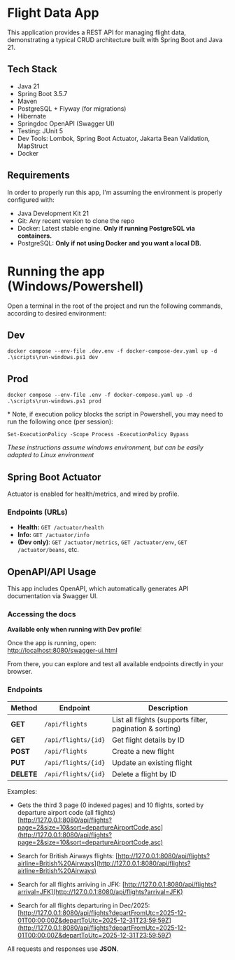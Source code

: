 # Flight Data App

This application provides a REST API for managing flight data, demonstrating a typical CRUD architecture built with Spring Boot and Java 21.

## Tech Stack
- Java 21
- Spring Boot 3.5.7
- Maven
- PostgreSQL + Flyway (for migrations)
- Hibernate
- Springdoc OpenAPI (Swagger UI)
- Testing: JUnit 5
- Dev Tools: Lombok, Spring Boot Actuator, Jakarta Bean Validation, MapStruct
- Docker

## Requirements
In order to properly run this app, I'm assuming the environment is properly configured with: 
- Java Development Kit 21
- Git: Any recent version to clone the repo
- Docker: Latest stable engine. **Only if running PostgreSQL via containers.**
- PostgreSQL: **Only if not using Docker and you want a local DB.**

# Running the app (Windows/Powershell)
Open a terminal in the root of the project and run the following commands, according to desired environment:

## Dev
```
docker compose --env-file .dev.env -f docker-compose-dev.yaml up -d
.\scripts\run-windows.ps1 dev
```

## Prod
```
docker compose --env-file .env -f docker-compose.yaml up -d
.\scripts\run-windows.ps1 prod
```

\* Note, if execution policy blocks the script in Powershell, you may need to run the following once (per session):
```
Set-ExecutionPolicy -Scope Process -ExecutionPolicy Bypass
```

*These instructions assume windows environment, but can be easily adapted to Linux environment*


## Spring Boot Actuator

Actuator is enabled for health/metrics, and wired by profile.

### Endpoints (URLs)

- **Health:** `GET /actuator/health`
- **Info:** `GET /actuator/info`
- **(Dev only)**: `GET /actuator/metrics`, `GET /actuator/env`, `GET /actuator/beans`, etc.

## OpenAPI/API Usage

This app includes OpenAPI, which automatically generates API documentation via Swagger UI.

### Accessing the docs
**Available only when running with Dev profile**!

Once the app is running, open:  
[http://localhost:8080/swagger-ui.html](http://localhost:8080/swagger-ui.html)

From there, you can explore and test all available endpoints directly in your browser.

### Endpoints

| Method | Endpoint | Description |
|--------|-----------|--------------|
| **GET** | `/api/flights` | List all flights (supports filter, pagination & sorting) |
| **GET** | `/api/flights/{id}` | Get flight details by ID |
| **POST** | `/api/flights` | Create a new flight  |
| **PUT** | `/api/flights/{id}` | Update an existing flight |
| **DELETE** | `/api/flights/{id}` | Delete a flight by ID |

Examples: 
- Gets the third 3 page (0 indexed pages) and 10 flights, sorted by departure airport code (all flights)<br>[http://127.0.0.1:8080/api/flights?page=2&size=10&sort=departureAirportCode,asc](http://127.0.0.1:8080/api/flights?page=2&size=10&sort=departureAirportCode,asc)

- Search for British Airways flights:
[http://127.0.0.1:8080/api/flights?airline=British%20Airways](http://127.0.0.1:8080/api/flights?airline=British%20Airways)

- Search for all flights arriving in JFK:
[http://127.0.0.1:8080/api/flights?arrival=JFK](http://127.0.0.1:8080/api/flights?arrival=JFK)

- Search for all flights departuring in Dec/2025: [http://127.0.0.1:8080/api/flights?departFromUtc=2025-12-01T00:00:00Z&departToUtc=2025-12-31T23:59:59Z](http://127.0.0.1:8080/api/flights?departFromUtc=2025-12-01T00:00:00Z&departToUtc=2025-12-31T23:59:59Z)

All requests and responses use **JSON**.
